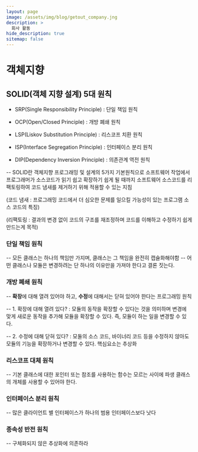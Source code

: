 ```yaml
---
layout: page
image: /assets/img/blog/getout_company.jng
description: >
  회사 활동
hide_description: true
sitemap: false
---
```




# 객체지향

## SOLID(객체 지향 설계) 5대 원칙

* SRP(Single Responsibility Principle) : 단일 책임 원칙

* OCP(Open/Closed Principle) : 개방 폐쇄 원칙

* LSP(Liskov Substitution Principle) : 리스코프 치환 원칙

* ISP(Interface Segregation Principle) : 인터페이스 분리 원칙

* DIP(Dependency Inversion Principle) : 의존관계 역전 원칙

-- SOLID란 객체지향 프로그래밍 및 설계의 5가지 기본원칙으로 소프트웨어 작업에서 프로그래머가 소스코드가 읽기 쉽고 확장하기 쉽게 될 때까지 소프트웨어 소스코드를 리팩토링하여 코드 냄새를 제거하기 위해 적용할 수 있는 지침

(코드 냄새 : 프로그래밍 코드에서 더 심오한 문제를 일으킬 가능성이 있는 프로그램 소스 코드의 특징)

(리팩토링 : 결과의 변경 없이 코드의 구조를 재조정하며 코드를 이해하고 수정하기 쉽게 만드는게 목적)

### 단일 책임 원칙

-- 모든 클래스는 하나의 책임만 가지며, 클래스는 그 책임을 완전히 캡슐화해야함
-- 어떤 클래스나 모듈은 변경하려는 단 하나의 이유만을 가져야 한다고 결론 짓는다.

### 개방 폐쇄 원칙

-- **확장**에 대해 열려 있어야 하고, **수정**에 대해서는 닫혀 있어야 한다는 프로그래밍 원칙

-- 1. 확장에 대해 열려 있다? : 모듈의 동작을 확장할 수 있다는 것을 의미하며 변경에 맞게 새로운 동작을 추가해 모듈을 확장할 수 있다. 즉, 모듈이 하는 일을 변경할 수 있다.

-- 2. 수정에 대해 닫혀 있다? : 모둘의 소스 코드, 바이너리 코드 등을 수정하지 않아도 모듈의 기능을 확장하거나 변경할 수 있다. 핵심요소는 추상화


### 리스코프 대체 원칙

-- 기본 클래스에 대한 포인터 또는 참조를 사용하는 함수는 모르는 사이에 파생 클래스의 개체를 사용할 수 있어야 한다. 

### 인터페이스 분리 원칙

-- 많은 클라이언트 별 인터페이스가 하나의 범용 인터페이스보다 낫다

### 종속성 반전 원칙

-- 구체화되지 않은 추상화에 의존하라
